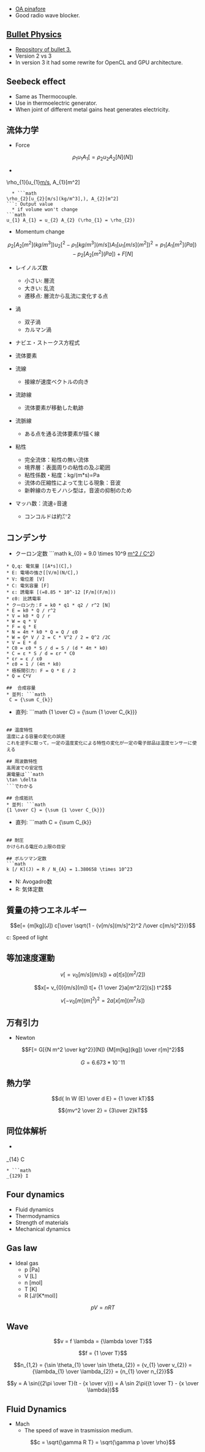 * [OA pinafore](http://shigeo-t.hatenablog.com/entry/2013/10/11/105004)
 * Good radio wave blocker.

## [Bullet Physics](http://bulletphysics.org/)
* [Repository of bullet 3.](https://github.com/bulletphysics/bullet3)
* Version 2 vs 3
 * In version 3 it had some rewrite for OpenCL and GPU architecture.

## Seebeck effect 
* Same as Thermocouple.
* Use in thermoelectric generator.
* When joint of different metal gains heat generates electricity.

## 流体力学
* Force
```math
\rho_{1} u_{1} A_{1} [= \rho_{2} u_{2} A_{2} [N](N])
```

  * ```math
\rho_{1}[u_{1}[m/s](kg/m^3],), A_{1}[m^2]
```: Input value
  * ```math
\rho_{2}[u_{2}[m/s](kg/m^3],), A_{2}[m^2]
```: Output value
  * if volume won't change
```math
u_{1} A_{1} = u_{2} A_{2} (\rho_{1} = \rho_{2})
```

* Momentum change
```math
\rho_{2} [A_{2} [m^2](kg/m^3]) u_{2} [^2  - \rho_{1} [kg/m^3](m/s]) A_{1} [u_{1} [m/s](m^2])^2 = p_{1} [A_{1} [m^2](Pa]) - p_{2} [A_{2} [m^2](Pa]) + F[N]
```

* レイノルズ数
  * 小さい: 層流
  * 大きい: 乱流
  * 遷移点: 層流から乱流に変化する点

* 渦
  * 双子渦
  * カルマン渦

* ナビエ・ストークス方程式
* 流体要素
* 流線
  * 接線が速度ベクトルの向き
* 流跡線
  * 流体要素が移動した軌跡
* 流脈線
  * ある点を通る流体要素が描く線
* 粘性
  * 完全流体：粘性の無い流体
  * 境界層：表面周りの粘性の及ぶ範囲
  * 粘性係数・粘度：kg/(m*s)=Pa
  * 流体の圧縮性によって生じる現象：音波
  * 新幹線のカモノハシ型は，音波の抑制のため
* マッハ数：流速÷音速
  * コンコルドは約㍅2

## コンデンサ
* クーロン定数 ```math
k_{0} = 9.0 \times 10^9 [m^2 / C^2](N))
```
* Q,q: 電気量 [[A*s](C],)
* E: 電場の強さ[[V/m](N/C],)
* V: 電位差 [V]
* C: 電気容量 [F]
* ε: 誘電率 [(=8.85 * 10^-12 [F/m](F/m]))
* ε0: 比誘電率
* クーロン力：F = k0 * q1 * q2 / r^2 [N]
* E = k0 * Q / r^2
* V = k0 * Q / r
* W = q * V
* F = q * E
* N = 4π * k0 * Q = Q / ε0
* W = Q* V / 2 = C * V^2 / 2 = Q^2 /2C
* V = E * d
* C0 = ε0 * S / d = S / (d * 4π * k0)
* C = ε * S / d = εr * C0
* εr = ε / ε0
* ε0 = 1 / (4π * k0)
* 極板間引力: F = Q * E / 2
* Q = C*V

##  合成容量 
* 並列: ```math
 C = {\sum C_{k}} 
```
* 直列: ```math
{1 \over C} = {\sum {1 \over C_{k}}}
```

## 温度特性
温度による容量の変化の誤差
これを逆手に取って，一定の温度変化による特性の変化が一定の電子部品は温度センサーに使える

## 周波数特性
高周波での安定性
漏電量は```math
\tan \delta
```でわかる

## 合成抵抗
* 並列: ```math
{1 \over C} = {\sum {1 \over C_{k}}}
```
* 直列: ```math
 C = {\sum C_{k}} 
```

## 耐圧
かけられる電圧の上限の目安

## ボルツマン定数
```math
k [/ K](J) = R / N_{A} = 1.380658 \times 10^23
```
* N: Avogadro数
* R: 気体定数

## 質量の持つエネルギー
```math
e[= {m[kg](J]) c[\over \sqrt{1 - {v[m/s](m/s]^2)^2 /\over c[m/s]^2}}}
```

c: Speed of light

## 等加速度運動
```math
v[= v_{0}[m/s](m/s]) + a[t[s](m^2/2])
```

```math
x[= v_{0}[m/s](m]) t[+ {1 \over 2}a[m^2/2](s]) t^2
```

```math
v[- v_{0}[m](m]^2)^2 = 2 a[x[m](m^2/s])
```

## 万有引力
* Newton
```math
F[= G[{N m^2 \over kg^2}](N]) {M[m[kg](kg]) \over r[m]^2}
```

```math
G = 6.673 * 10^-11
```

## 熱力学
```math
d{ ln W (E) \over d E} = {1 \over kT}
```

```math
{mv^2 \over 2} = {3\over 2}kT
```

## 同位体解析
* ```math
_{14} C
```
* ```math
_{129} I
```

## Four dynamics 
* Fluid dynamics
* Thermodynamics
* Strength of materials
* Mechanical dynamics

## Gas law 
* Ideal gas
  * p [Pa]
  * V [L]
  * n [mol]
  * T [K]
  * R [J/(K*mol)]
```math
pV = nRT
```

## Wave 
```math
v = f \lambda = {\lambda \over T}
```

```math
f = {1 \over T}
```

```math
n_{1,2} = {\sin \theta_{1} \over \sin \theta_{2}} = {v_{1} \over v_{2}} = {\lambda_{1} \over \lambda_{2}} = {n_{1} \over n_{2}}
```

```math
y = A \sin({2\pi \over T}(t - {x \over v})) = A \sin 2\pi({t \over T} - {x \over \lambda})
```

## Fluid Dynamics 
* Mach
  * The speed of wave in trasmission medium.
```math
c = \sqrt{\gamma R T} = \sqrt{\gamma p \over \rho}
```
